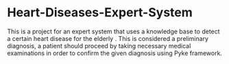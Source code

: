 # Heart-Diseases-Expert-System

This is a project for an expert system that uses a knowledge base to 
detect a certain heart disease for the elderly . This is considered a 
preliminary diagnosis, a patient should proceed by taking necessary 
medical examinations in order to confirm the given diagnosis using Pyke framework.